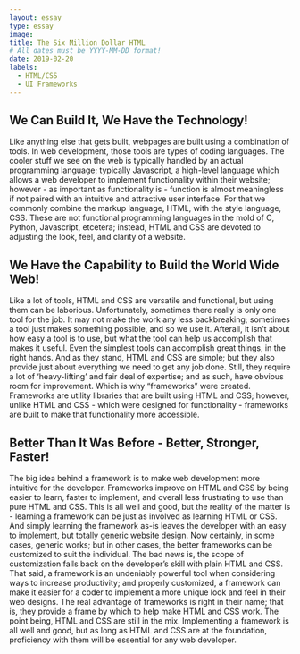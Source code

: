 ```yaml
---
layout: essay
type: essay
image: 
title: The Six Million Dollar HTML
# All dates must be YYYY-MM-DD format!
date: 2019-02-20
labels:
  - HTML/CSS
  - UI Frameworks
---
```


<h2>We Can Build It, We Have the Technology!</h2>
<p>Like anything else that gets built, webpages are built using a combination of tools.  In web development, those tools are types of coding languages.  The cooler stuff we see on the web is typically handled by an actual programming language; typically Javascript, a high-level language which allows a web developer to implement functionality within their website; however - as important as functionality is - function is almost meaningless if not paired with an intuitive and attractive user interface.  For that we commonly combine the markup language, HTML, with the style language, CSS.  These are not functional programming languages in the mold of C, Python, Javascript, etcetera; instead, HTML and CSS are devoted to adjusting the look, feel, and clarity of a website.</p>

<h2>We Have the Capability to Build the World Wide Web!</h2>

<p>Like a lot of tools, HTML and CSS are versatile and functional, but using them can be laborious.  Unfortunately, sometimes there really is only one tool for the job.  It may not make the work any less backbreaking; sometimes a tool just makes something possible, and so we use it.  Afterall, it isn’t about how easy a tool is to use, but what the tool can help us accomplish that makes it useful.  Even the simplest tools can accomplish great things, in the right hands.  And as they stand, HTML and CSS are simple; but they also provide just about everything we need to get any job done.  Still, they require a lot of ‘heavy-lifting’  and fair deal of expertise; and as such, have obvious room for improvement.  Which is why “frameworks” were created.  Frameworks are utility libraries that are built using HTML and CSS; however, unlike HTML and CSS - which were designed for functionality - frameworks are built to make that functionality more accessible.</p>

<h2>Better Than It Was Before - Better, Stronger, Faster!</h2>
<p>The big idea behind a framework is to make web development more intuitive for the developer.  Frameworks improve on HTML and CSS by being easier to learn, faster to implement, and overall less frustrating to use than pure HTML and CSS.  This is all well and good, but the reality of the matter is - learning a framework can be just as involved as learning HTML or CSS.  And simply learning the framework as-is leaves the developer with an easy to implement, but totally generic website design.  Now certainly, in some cases, generic works; but in other cases, the better frameworks can be customized to suit the individual.  The bad news is, the scope of customization falls back on the developer’s skill with plain HTML and CSS.  That said, a framework is an undeniably powerful tool when considering ways to increase productivity; and properly customized, a framework can make it easier for a coder to implement a more unique look and feel in their web designs.  The real advantage of frameworks is right in their name; that is, they provide a frame by which to help make HTML and CSS work.  The point being, HTML and CSS are still in the mix.  Implementing a framework is all well and good, but as long as HTML and CSS are at the foundation, proficiency with them will be essential for any web developer.</p>
